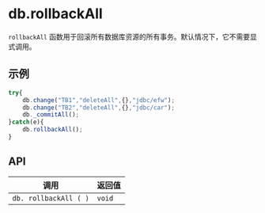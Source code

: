 # db.rollbackAll

`rollbackAll` 函数用于回滚所有数据库资源的所有事务。默认情况下，它不需要显式调用。

## 示例

```javascript
try{
	db.change("TB1","deleteAll",{},"jdbc/efw");
	db.change("TB2","deleteAll",{},"jdbc/car");
	db._commitAll();
}catch(e){
	db.rollbackAll();
}
```

## API

| 调用 | 返回值 |
|---|---|
| `db. rollbackAll ( )` | `void` |
